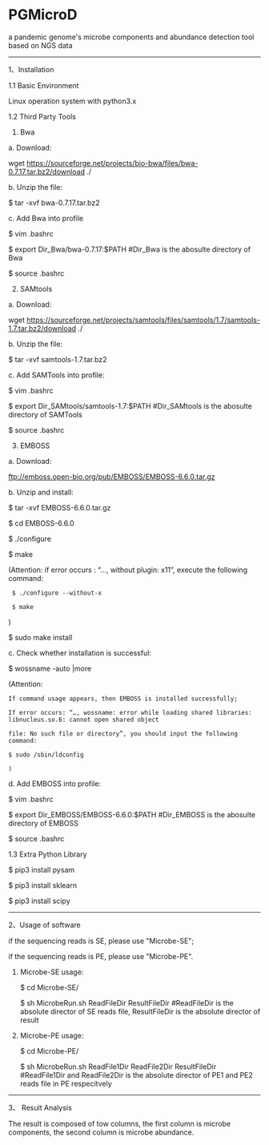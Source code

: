 # PGMicroD
a pandemic genome's microbe components and abundance detection tool based on NGS data

-----------------------------------------------------------------------------------------------

1、Installation

1.1 Basic Environment

   Linux operation system with python3.x
   
1.2 Third Party Tools 

1) Bwa

a. Download: 

   wget https://sourceforge.net/projects/bio-bwa/files/bwa-0.7.17.tar.bz2/download ./
   
b. Unzip the file:

   $ tar -xvf bwa-0.7.17.tar.bz2
   
c. Add Bwa into profile

   $ vim .bashrc
   
   $ export Dir_Bwa/bwa-0.7.17:$PATH      #Dir_Bwa is the abosulte directory of Bwa 
   
   $ source .bashrc

2) SAMtools

a. Download:

   wget https://sourceforge.net/projects/samtools/files/samtools/1.7/samtools-1.7.tar.bz2/download ./
   
b. Unzip the file:

   $ tar -xvf samtools-1.7.tar.bz2
   
c. Add SAMTools into profile:

   $ vim .bashrc
   
   $ export Dir_SAMtools/samtools-1.7:$PATH     #Dir_SAMtools is the abosulte directory of SAMTools
   
   $ source .bashrc

3) EMBOSS

a. Download:

   ftp://emboss.open-bio.org/pub/EMBOSS/EMBOSS-6.6.0.tar.gz
   
b. Unzip and install:

   $ tar -xvf EMBOSS-6.6.0.tar.gz
   
   $ cd EMBOSS-6.6.0
   
   $ ./configure
   
   $ make
   
   (Attention: if error occurs : “…, without plugin: x11”, execute the following command:
   
     $ ./configure --without-x
     
     $ make
     
   ) 
   
   $ sudo make install
   
c. Check whether installation is successful:

   $ wossname -auto |more
   
   (Attention:
   
    If command usage appears, then EMBOSS is installed successfully; 
    
    If error occurs: “…, wossname: error while loading shared libraries: libnucleus.so.6: cannot open shared object 
    
    file: No such file or directory”, you should input the following command:
    
    $ sudo /sbin/ldconfig    
    
    )
    
d. Add EMBOSS into profile:

   $ vim .bashrc
   
   $ export Dir_EMBOSS/EMBOSS-6.6.0:$PATH              #Dir_EMBOSS is the abosulte directory of EMBOSS
   
   $ source .bashrc
   

1.3 Extra Python Library

   $ pip3 install pysam
   
   $ pip3 install sklearn
   
   $ pip3 install scipy
   



-----------------------------------------------------------------------------------------------

2、Usage of software

if the sequencing reads is SE, please use "Microbe-SE";

if the sequencing reads is PE, please use "Microbe-PE".


1) Microbe-SE usage:

   $ cd Microbe-SE/
   
   $ sh MicrobeRun.sh ReadFileDir ResultFileDir     #ReadFileDir is the absolute director of SE reads file, ResultFileDir is the absolute director of result
   

2) Microbe-PE usage:

   $ cd Microbe-PE/
   
   $ sh MicrobeRun.sh ReadFile1Dir ReadFile2Dir ResultFileDir     #ReadFile1Dir and ReadFile2Dir is the absolute director of PE1 and PE2 reads file in PE respecitvely
   


-----------------------------------------------------------------------------------------------

3、 Result Analysis

The result is composed of tow columns, the first column is microbe components, the second column is microbe abundance.



